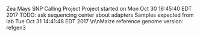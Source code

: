 Zea Mays SNP Calling Project
Project started on Mon Oct 30 16:45:40 EDT 2017
TODO: ask sequencing center about adapters
Samples expected from lab Tue Oct 31 14:41:48 EDT 2017
\n\nMaize reference genome version: refgen3
